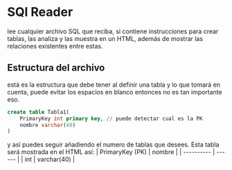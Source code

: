 # SQl Reader
lee cualquier archivo SQL que reciba, si contiene instrucciones para crear tablas, las analiza y las muestra en un HTML, además de mostrar las relaciones existentes entre estas.

## Estructura del archivo
está es la estructura que debe tener al definir una tabla y lo que tomará en cuenta, puede evitar los espacios en blanco entonces no es tan importante eso.
``` sql
create table Tabla1(
    PrimaryKey int primary key, // puede detectar cual es la PK
    nombre varchar(40)
)
```

y así puedes seguir añadiendo el numero de tablas que desees. Esta tabla será mostrada en el HTML así:
| PrimaryKey (PK) | nombre |
| ---------- | ------ |
| int        | varchar(40) |

